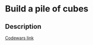 # Build a pile of cubes
## Description
[Codewars link](https://www.codewars.com/kata/5592e3bd57b64d00f3000047)